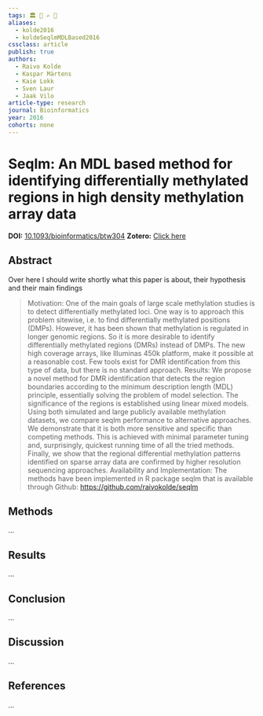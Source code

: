 ```yaml
---
tags: 🏛 🔬 ✍️ 🔖 
aliases:
  - kolde2016
  - koldeSeqlmMDLBased2016
cssclass: article
publish: true
authors:
  - Raivo Kolde
  - Kaspar Märtens
  - Kaie Lokk
  - Sven Laur
  - Jaak Vilo
article-type: research
journal: Bioinformatics
year: 2016
cohorts: none
---
```

# Seqlm: An MDL based method for identifying differentially methylated regions in high density methylation array data
**DOI:** [10.1093/bioinformatics/btw304](https://www.doi.org/10.1093/bioinformatics/btw304)
**Zotero:** [Click here](zotero://select/items/@koldeSeqlmMDLBased2016)

## Abstract
Over here I should write shortly what this paper is about, their hypothesis and their main findings
> Motivation: One of the main goals of large scale methylation studies is to detect differentially methylated loci. One way is to approach this problem sitewise, i.e. to find differentially methylated positions (DMPs). However, it has been shown that methylation is regulated in longer genomic regions. So it is more desirable to identify differentially methylated regions (DMRs) instead of DMPs. The new high coverage arrays, like Illuminas 450k platform, make it possible at a reasonable cost. Few tools exist for DMR identification from this type of data, but there is no standard approach. Results: We propose a novel method for DMR identification that detects the region boundaries according to the minimum description length (MDL) principle, essentially solving the problem of model selection. The significance of the regions is established using linear mixed models. Using both simulated and large publicly available methylation datasets, we compare seqlm performance to alternative approaches. We demonstrate that it is both more sensitive and specific than competing methods. This is achieved with minimal parameter tuning and, surprisingly, quickest running time of all the tried methods. Finally, we show that the regional differential methylation patterns identified on sparse array data are confirmed by higher resolution sequencing approaches. Availability and Implementation: The methods have been implemented in R package seqlm that is available through Github: https://github.com/raivokolde/seqlm

## Methods
...

## Results
...

## Conclusion
...

## Discussion
...

## References
...